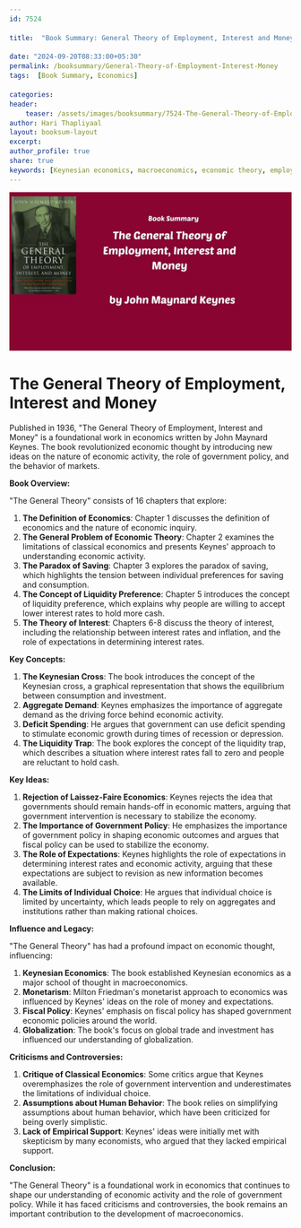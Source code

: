 ```yaml
---    
id: 7524    
  
title:  "Book Summary: General Theory of Employment, Interest and Money"       

date: "2024-09-20T08:33:00+05:30"    
permalink: /booksummary/General-Theory-of-Employment-Interest-Money     
tags:  [Book Summary, Economics]     
    
categories:    
header:    
    teaser: /assets/images/booksummary/7524-The-General-Theory-of-Employment-Interest-and-Money.jpg    
author: Hari Thapliyaal    
layout: booksum-layout    
excerpt:    
author_profile: true    
share: true    
keywords: [Keynesian economics, macroeconomics, economic theory, employment, interest rates, money supply, aggregate demand, government policy, fiscal policy, monetary policy]
---    
```

    
![Book Summary: General-Theory-of-Employment-Interest-Money](/assets/images/booksummary/7524-The-General-Theory-of-Employment-Interest-and-Money.jpg) 

# The General Theory of Employment, Interest and Money
   
Published in 1936, "The General Theory of Employment, Interest and Money" is a foundational work in economics written by John Maynard Keynes. The book revolutionized economic thought by introducing new ideas on the nature of economic activity, the role of government policy, and the behavior of markets.   

**Book Overview:**

"The General Theory" consists of 16 chapters that explore:

1. **The Definition of Economics**: Chapter 1 discusses the definition of economics and the nature of economic inquiry.
2. **The General Problem of Economic Theory**: Chapter 2 examines the limitations of classical economics and presents Keynes' approach to understanding economic activity.
3. **The Paradox of Saving**: Chapter 3 explores the paradox of saving, which highlights the tension between individual preferences for saving and consumption.
4. **The Concept of Liquidity Preference**: Chapter 5 introduces the concept of liquidity preference, which explains why people are willing to accept lower interest rates to hold more cash.
5. **The Theory of Interest**: Chapters 6-8 discuss the theory of interest, including the relationship between interest rates and inflation, and the role of expectations in determining interest rates.

**Key Concepts:**

1. **The Keynesian Cross**: The book introduces the concept of the Keynesian cross, a graphical representation that shows the equilibrium between consumption and investment.
2. **Aggregate Demand**: Keynes emphasizes the importance of aggregate demand as the driving force behind economic activity.
3. **Deficit Spending**: He argues that government can use deficit spending to stimulate economic growth during times of recession or depression.
4. **The Liquidity Trap**: The book explores the concept of the liquidity trap, which describes a situation where interest rates fall to zero and people are reluctant to hold cash.

**Key Ideas:**

1. **Rejection of Laissez-Faire Economics**: Keynes rejects the idea that governments should remain hands-off in economic matters, arguing that government intervention is necessary to stabilize the economy.
2. **The Importance of Government Policy**: He emphasizes the importance of government policy in shaping economic outcomes and argues that fiscal policy can be used to stabilize the economy.
3. **The Role of Expectations**: Keynes highlights the role of expectations in determining interest rates and economic activity, arguing that these expectations are subject to revision as new information becomes available.
4. **The Limits of Individual Choice**: He argues that individual choice is limited by uncertainty, which leads people to rely on aggregates and institutions rather than making rational choices.

**Influence and Legacy:**

"The General Theory" has had a profound impact on economic thought, influencing:

1. **Keynesian Economics**: The book established Keynesian economics as a major school of thought in macroeconomics.
2. **Monetarism**: Milton Friedman's monetarist approach to economics was influenced by Keynes' ideas on the role of money and expectations.
3. **Fiscal Policy**: Keynes' emphasis on fiscal policy has shaped government economic policies around the world.
4. **Globalization**: The book's focus on global trade and investment has influenced our understanding of globalization.

**Criticisms and Controversies:**

1. **Critique of Classical Economics**: Some critics argue that Keynes overemphasizes the role of government intervention and underestimates the limitations of individual choice.
2. **Assumptions about Human Behavior**: The book relies on simplifying assumptions about human behavior, which have been criticized for being overly simplistic.
3. **Lack of Empirical Support**: Keynes' ideas were initially met with skepticism by many economists, who argued that they lacked empirical support.

**Conclusion:**

"The General Theory" is a foundational work in economics that continues to shape our understanding of economic activity and the role of government policy. While it has faced criticisms and controversies, the book remains an important contribution to the development of macroeconomics.
